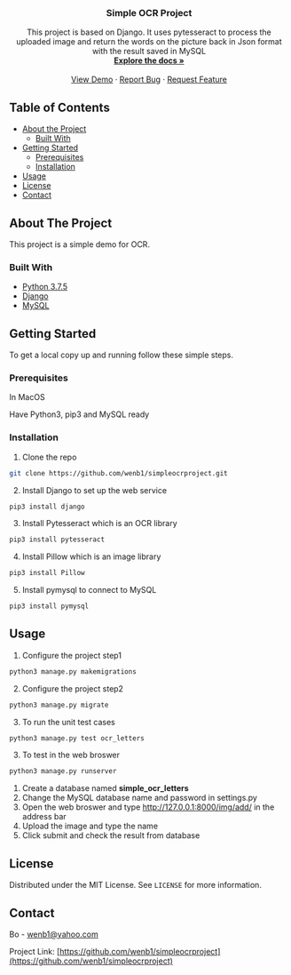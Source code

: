 <!-- PROJECT SHIELDS -->
<!--
*** I'm using markdown "reference style" links for readability.
*** Reference links are enclosed in brackets [ ] instead of parentheses ( ).
*** See the bottom of this document for the declaration of the reference variables
*** for contributors-url, forks-url, etc. This is an optional, concise syntax you may use.
*** https://www.markdownguide.org/basic-syntax/#reference-style-links
-->

<br />
<p align="center">
  <h3 align="center">Simple OCR Project</h3>

  <p align="center">
    This project is based on Django. It uses pytesseract to process the uploaded image and return the words on the picture back in Json format with the result saved in MySQL
    <br />
    <a href="https://github.com/wenb1/simpleocrproject"><strong>Explore the docs »</strong></a>
    <br />
    <br />
    <a href="https://github.com/wenb1/simpleocrproject">View Demo</a>
    ·
    <a href="https://github.com/wenb1/simpleocrproject/issues">Report Bug</a>
    ·
    <a href="https://github.com/wenb1/simpleocrproject/issues">Request Feature</a>
  </p>
</p>



<!-- TABLE OF CONTENTS -->
## Table of Contents

* [About the Project](#about-the-project)
  * [Built With](#built-with)
* [Getting Started](#getting-started)
  * [Prerequisites](#prerequisites)
  * [Installation](#installation)
* [Usage](#usage)
* [License](#license)
* [Contact](#contact)



<!-- ABOUT THE PROJECT -->
## About The Project

This project is a simple demo for OCR.


### Built With

* [Python 3.7.5]()
* [Django]()
* [MySQL]()


<!-- GETTING STARTED -->
## Getting Started

To get a local copy up and running follow these simple steps.

### Prerequisites

In MacOS

Have Python3, pip3 and MySQL ready

### Installation
 
1. Clone the repo
```sh
git clone https://github.com/wenb1/simpleocrproject.git
```

2. Install Django to set up the web service
```sh
pip3 install django
```

3. Install Pytesseract which is an OCR library
```sh
pip3 install pytesseract
```

4. Install Pillow which is an image library
```sh
pip3 install Pillow
```

5. Install pymysql to connect to MySQL
```sh
pip3 install pymysql
```

<!-- Usage -->
## Usage

1. Configure the project step1
```sh
python3 manage.py makemigrations
```

2. Configure the project step2
```sh
python3 manage.py migrate
```

3. To run the unit test cases
```sh
python3 manage.py test ocr_letters
```

3. To test in the web broswer
```sh
python3 manage.py runserver
```
1. Create a database named **simple_ocr_letters**
2. Change the MySQL database name and password in settings.py
3. Open the web broswer and type http://127.0.0.1:8000/img/add/ in the address bar
4. Upload the image and type the name
5. Click submit and check the result from database

<!-- LICENSE -->
## License

Distributed under the MIT License. See `LICENSE` for more information.



<!-- CONTACT -->
## Contact

Bo - wenb1@yahoo.com

Project Link: [https://github.com/wenb1/simpleocrproject](https://github.com/wenb1/simpleocrproject)





